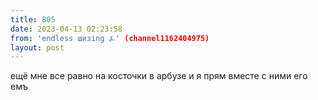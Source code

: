 ```yaml
---
title: 805
date: 2023-04-13 02:23:58
from: 'endless шизing ⍼' (channel1162404975)
layout: post
---
```


ещё мне все равно на косточки в арбузе и я прям вместе с ними его емъ

